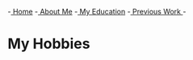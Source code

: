 -[ Home](readMe.md)
-[ About Me](myInformation.md)
-[ My Education](myEducation.md)
-[ Previous Work ](myWork.md)-

# **My Hobbies**